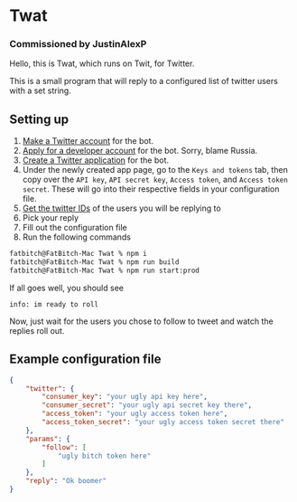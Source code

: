 # Twat
### Commissioned by JustinAlexP

Hello, this is Twat, which runs on Twit, for Twitter.

This is a small program that will reply to a configured list of twitter users with a set string.

## Setting up

1. [Make a Twitter account](https://twitter.com/i/flow/signup) for the bot.
2. [Apply for a developer account](https://developer.twitter.com/en/apply-for-access) for the bot. Sorry, blame Russia.
3. [Create a Twitter application](https://developer.twitter.com/en/apps) for the bot.
4. Under the newly created app page, go to the `Keys and tokens` tab, then copy over the `API key`, `API secret key`, `Access token`, and `Access token secret`. These will go into their respective fields in your configuration file.
5. [Get the twitter IDs](http://gettwitterid.com/) of the users you will be replying to
6. Pick your reply
7. Fill out the configuration file
8. Run the following commands

```zsh
fatbitch@FatBitch-Mac Twat % npm i
fatbitch@FatBitch-Mac Twat % npm run build
fatbitch@FatBitch-Mac Twat % npm run start:prod
```

If all goes well, you should see
```
info: im ready to roll
```

Now, just wait for the users you chose to follow to tweet and watch the replies roll out.

## Example configuration file
```json
{
    "twitter": {
        "consumer_key": "your ugly api key here",
        "consumer_secret": "your ugly api secret key there",
        "access_token": "your ugly access token here",
        "access_token_secret": "your ugly access token secret there"
    },
    "params": {
        "follow": [
            "ugly bitch token here"
        ]
    },
    "reply": "Ok boomer"
}
```